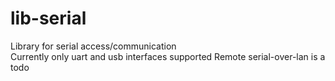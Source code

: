 # lib-serial
Library for serial access/communication<br>
Currently only uart and usb interfaces supported
Remote serial-over-lan is a todo

